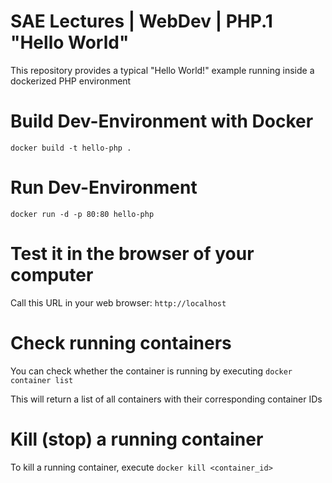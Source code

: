 # SAE Lectures | WebDev | PHP.1 "Hello World"
This repository provides a typical "Hello World!" example running inside a dockerized PHP environment

# Build Dev-Environment with Docker
`docker build -t hello-php .`

# Run Dev-Environment
`docker run -d -p 80:80 hello-php`

# Test it in the browser of your computer
Call this URL in your web browser:
`http://localhost`

# Check running containers
You can check whether the container is running by executing
`docker container list`

This will return a list of all containers with their corresponding container IDs

# Kill (stop) a running container
To kill a running container, execute
`docker kill <container_id>`